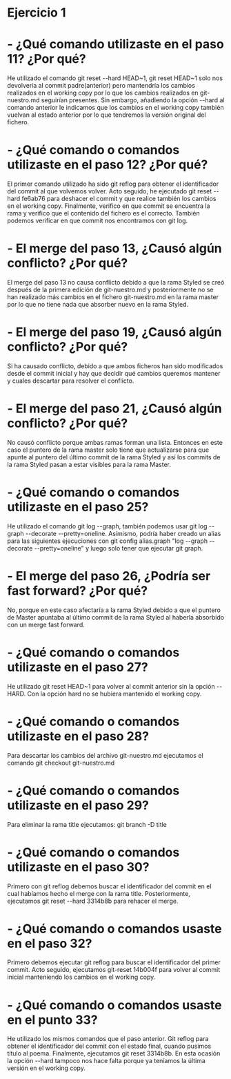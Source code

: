 # Ejercicio 1

# - ¿Qué comando utilizaste en el paso 11? ¿Por qué?

<p>He utilizado el comando git reset --hard HEAD~1, git reset HEAD~1 solo nos devolvería
al commit padre(anterior) pero mantendría los cambios realizados en el working copy por lo
que los cambios realizados en git-nuestro.md seguirían presentes. Sin embargo,
añadiendo la opción --hard al comando anterior le indicamos que los cambios en el working copy
también vuelvan al estado anterior por lo que tendremos la versión original del fichero.</p>

# - ¿Qué comando o comandos utilizaste en el paso 12? ¿Por qué?

<p>El primer comando utilizado ha sido git reflog para obtener el identificador del commit al que volvemos volver. 
Acto seguido, he ejecutado git reset --hard fe6ab76 para deshacer el 
commit y que realice también los cambios en el working copy. Finalmente, verifico en que 
commit se encuentra la rama y verifico que el contenido del fichero es el correcto. 
También podemos verificar en que commit nos encontramos con git log.</p>


# - El merge del paso 13, ¿Causó algún conflicto? ¿Por qué?

<p>El merge del paso 13 no causa conflicto debido a que la rama Styled se creó después de la 
primera edición de git-nuestro.md y posteriormente no se han realizado más cambios en el 
fichero git-nuestro.md en la rama master por lo que no tiene nada que absorber nuevo en la rama Styled.</p>


# - El merge del paso 19, ¿Causó algún conflicto? ¿Por qué? 

<p>Si ha causado conflicto, debido a que ambos ficheros han sido modificados desde el commit 
inicial y hay que decidir qué cambios queremos mantener y cuales descartar para resolver el conflicto.</p>


# - El merge del paso 21, ¿Causó algún conflicto? ¿Por qué? 

<p>No causó conflicto porque ambas ramas forman una lista. Entonces en este caso el puntero 
de la rama master solo tiene que actualizarse para que apunte al puntero del último commit 
de la rama Styled y así los commits de la rama Styled pasan a estar visibles para la rama Master.</p>


# - ¿Qué comando o comandos utilizaste en el paso 25?

<p>He utilizado el comando git log --graph, también podemos usar git log --graph --decorate --pretty=oneline. 
Asimismo, podría haber creado un alias para las siguientes ejecuciones con git config alias.graph "log --graph --decorate --pretty=oneline" 
y luego solo tener que ejecutar git graph.</p>

# - El merge del paso 26, ¿Podría ser fast forward? ¿Por qué? 

<p>No, porque en este caso afectaría a la rama Styled debido a que el puntero de Master 
apuntaba al último commit de la rama Styled al haberla absorbido con un merge fast forward.</p>

# - ¿Qué comando o comandos utilizaste en el paso 27?

<p>He utilizado git reset HEAD~1 para volver al commit anterior sin la opción --HARD. Con la opción hard no se hubiera mantenido el working copy.</p>


# - ¿Qué comando o comandos utilizaste en el paso 28? 

<p>Para descartar los cambios del archivo git-nuestro.md ejecutamos el comando git checkout git-nuestro.md</p>

# - ¿Qué comando o comandos utilizaste en el paso 29? 

<p>Para eliminar la rama title ejecutamos: git branch -D title </p>

# - ¿Qué comando o comandos utilizaste en el paso 30? 

<p>Primero con git reflog debemos buscar el identificador del commit en el cual habíamos hecho el merge con la rama title. 
Posteriormente, ejecutamos git reset --hard 3314b8b para rehacer el merge.</p>

# - ¿Qué comando o comandos usaste en el paso 32?

<p>Primero debemos ejecutar git reflog para buscar el identificador del primer commit. 
Acto seguido, ejecutamos git-reset 14b004f para volver al commit inicial manteniendo los cambios en el working copy.</p>

# - ¿Qué comando o comandos usaste en el punto 33?

<p>He utilizado los mismos comandos que el paso anterior. Git reflog para obtener el 
identificador del commit con el estado final, cuando pusimos título al poema. 
Finalmente, ejecutamos git reset 3314b8b. En esta ocasión la opción --hard tampoco nos hace falta porque ya teníamos la última versión en el working copy.</p>
